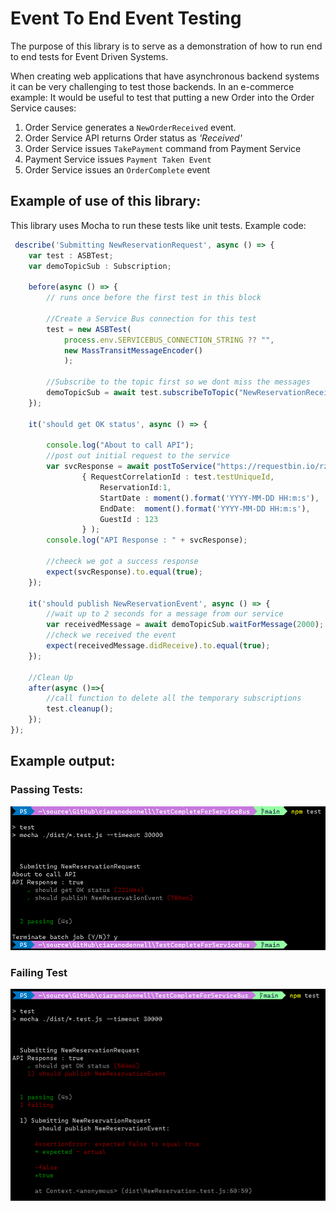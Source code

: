 # Event To End Event Testing

The purpose of this library is to serve as a demonstration of how to run end to end tests for Event Driven Systems.

When creating web applications that have asynchronous backend systems it can be very challenging to test those backends.
In an e-commerce example: It would be useful to test that putting a new Order into the Order Service causes:
   
1. Order Service generates a ```NewOrderReceived``` event.
2. Order Service API returns Order status as *'Received'*
3. Order Service issues ```TakePayment``` command from Payment Service
4. Payment Service issues ```Payment Taken Event```
5. Order Service issues an ```OrderComplete``` event


## Example of use of this library:

This library uses Mocha to run these tests like unit tests. Example code:
``` typescript
 describe('Submitting NewReservationRequest', async () => {
    var test : ASBTest;
    var demoTopicSub : Subscription;
    
    before(async () => {
        // runs once before the first test in this block
        
        //Create a Service Bus connection for this test
        test = new ASBTest(
            process.env.SERVICEBUS_CONNECTION_STRING ?? "",
            new MassTransitMessageEncoder()
            );
        
        //Subscribe to the topic first so we dont miss the messages
        demoTopicSub = await test.subscribeToTopic("NewReservationReceived");
    });
    
    it('should get OK status', async () => {    

        console.log("About to call API");
        //post out initial request to the service
        var svcResponse = await postToService("https://requestbin.io/rz1jx5rz", 
                { RequestCorrelationId : test.testUniqueId,
                    ReservationId:1,
                    StartDate : moment().format('YYYY-MM-DD HH:m:s'),
                    EndDate:  moment().format('YYYY-MM-DD HH:m:s'),
                    GuestId : 123
                } );
        console.log("API Response : " + svcResponse);

        //cheeck we got a success response
        expect(svcResponse).to.equal(true);
    });

    it('should publish NewReservationEvent', async () => {    
        //wait up to 2 seconds for a message from our service
        var receivedMessage = await demoTopicSub.waitForMessage(2000);
        //check we received the event
        expect(receivedMessage.didReceive).to.equal(true);
    });

    //Clean Up
    after(async ()=>{
        //call function to delete all the temporary subscriptions
        test.cleanup();
    });
});
```

## Example output:


### Passing Tests:
![Screenshot of Passing Tests](./docs/PassingTests.png)


### Failing Test

![Screenshot of Passing Tests](./docs/FailingTest.png)

